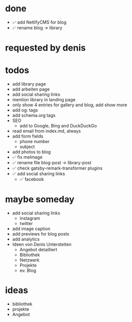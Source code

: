# done

- ✅ add NetlifyCMS for blog
- ✅ rename blog -> library

# requested by denis

# todos

- add library page
- add arbeiten page
- add social sharing links
- mention library in landing page
- only show 4 entries for gallery and blog, add show more
- add og: tags
- add schema.org tags
- SEO
  - add to Google, Bing and DuckDuckGo
- read email from index.md, always
- add form fields
  - phone number
  - subject
- add photos to blog
- ✅ fix meImage
- ✅ rename file blog-post -> library-post
- ✅ check gatsby-remark-transformer plugins
- ✅ add social sharing links
  - ✅ facebook

# maybe someday

- add social sharing links
  - instagram
  - twitter
- add image caption
- add previews for blog posts
- add analytics
- Ideen von Denis Untersteiten
  - Angebot detailliert
  - Bibliothek
  - Netzwerk
  - Projekte
  - ev. Blog

# ideas

- bibliothek
- projekte
- Angebot

